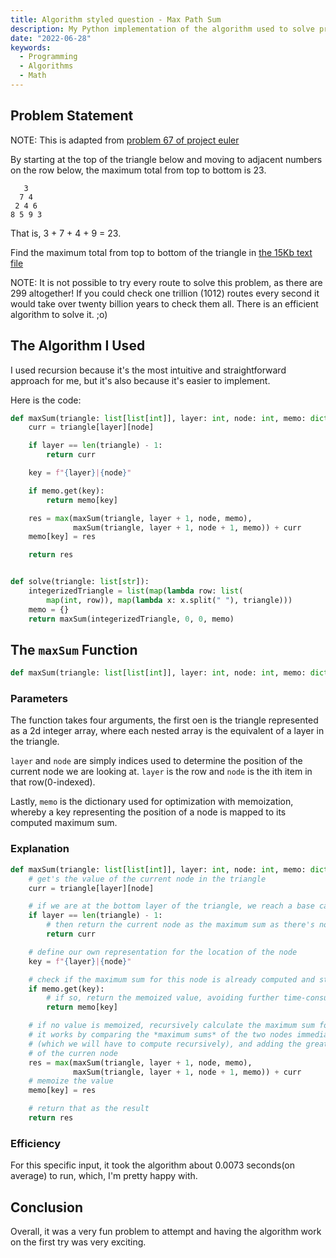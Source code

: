 ```yaml
---
title: Algorithm styled question - Max Path Sum
description: My Python implementation of the algorithm used to solve problem 67 of Project Euler.
date: "2022-06-28"
keywords:
  - Programming
  - Algorithms
  - Math
---
```


## Problem Statement

NOTE: This is adapted from [problem 67 of project euler](https://projecteuler.net/problem=67)

By starting at the top of the triangle below and moving to adjacent numbers on the row below, the maximum total from top to bottom is 23.

```
   3
  7 4
 2 4 6
8 5 9 3
```

That is, 3 + 7 + 4 + 9 = 23.

Find the maximum total from top to bottom of the triangle in [the 15Kb text file](https://projecteuler.net/project/resources/p067_triangle.txt)

NOTE: It is not possible to try every route to solve this problem, as there are 299 altogether! If you could check one trillion (1012) routes every second it would take over twenty billion years to check them all. There is an efficient algorithm to solve it. ;o)

## The Algorithm I Used

I used recursion because it's the most intuitive and straightforward approach for me, but it's also because it's easier to implement.

Here is the code:

```python
def maxSum(triangle: list[list[int]], layer: int, node: int, memo: dict):
    curr = triangle[layer][node]

    if layer == len(triangle) - 1:
        return curr

    key = f"{layer}|{node}"

    if memo.get(key):
        return memo[key]

    res = max(maxSum(triangle, layer + 1, node, memo),
              maxSum(triangle, layer + 1, node + 1, memo)) + curr
    memo[key] = res

    return res


def solve(triangle: list[str]):
    integerizedTriangle = list(map(lambda row: list(
        map(int, row)), map(lambda x: x.split(" "), triangle)))
    memo = {}
    return maxSum(integerizedTriangle, 0, 0, memo)
```

## The `maxSum` Function

```python
def maxSum(triangle: list[list[int]], layer: int, node: int, memo: dict):
```

### Parameters

The function takes four arguments, the first oen is the triangle represented as a 2d integer array, where each nested array is the equivalent of a layer in the triangle.

`layer` and `node` are simply indices used to determine the position of the current node we are looking at. `layer` is the row and `node` is the ith item in that row(0-indexed).

Lastly, `memo` is the dictionary used for optimization with memoization, whereby a key representing the position of a node is mapped to its computed maximum sum.

### Explanation

```python
def maxSum(triangle: list[list[int]], layer: int, node: int, memo: dict):
    # get's the value of the current node in the triangle
    curr = triangle[layer][node]

    # if we are at the bottom layer of the triangle, we reach a base case
    if layer == len(triangle) - 1:
        # then return the current node as the maximum sum as there's nothing below it
        return curr

    # define our own representation for the location of the node
    key = f"{layer}|{node}"

    # check if the maximum sum for this node is already computed and stored in memo
    if memo.get(key):
        # if so, return the memoized value, avoiding further time-consuming computation
        return memo[key]

    # if no value is memoized, recursively calculate the maximum sum for the current node
    # it works by comparing the *maximum sums* of the two nodes immediately below it
    # (which we will have to compute recursively), and adding the greater one to the value
    # of the curren node
    res = max(maxSum(triangle, layer + 1, node, memo),
              maxSum(triangle, layer + 1, node + 1, memo)) + curr
    # memoize the value
    memo[key] = res

    # return that as the result
    return res
```

### Efficiency

For this specific input, it took the algorithm about 0.0073 seconds(on average) to run, which, I'm pretty happy with.

## Conclusion

Overall, it was a very fun problem to attempt and having the algorithm work on the first try was very exciting.
